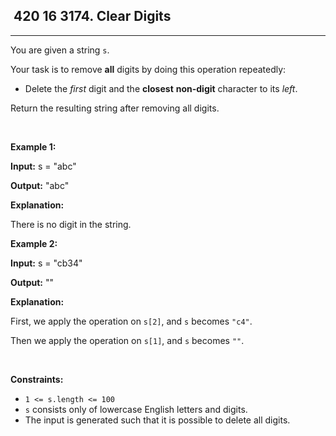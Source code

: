 <h2> 420 16
3174. Clear Digits</h2><hr><div><p>You are given a string <code>s</code>.</p>

<p>Your task is to remove <strong>all</strong> digits by doing this operation repeatedly:</p>

<ul>
	<li>Delete the <em>first</em> digit and the <strong>closest</strong> <b>non-digit</b> character to its <em>left</em>.</li>
</ul>

<p>Return the resulting string after removing all digits.</p>

<p>&nbsp;</p>
<p><strong class="example">Example 1:</strong></p>

<div class="example-block">
<p><strong>Input:</strong> <span class="example-io">s = "abc"</span></p>

<p><strong>Output:</strong> <span class="example-io">"abc"</span></p>

<p><strong>Explanation:</strong></p>

<p>There is no digit in the string.<!-- notionvc: ff07e34f-b1d6-41fb-9f83-5d0ba3c1ecde --></p>
</div>

<p><strong class="example">Example 2:</strong></p>

<div class="example-block">
<p><strong>Input:</strong> <span class="example-io">s = "cb34"</span></p>

<p><strong>Output:</strong> <span class="example-io">""</span></p>

<p><strong>Explanation:</strong></p>

<p>First, we apply the operation on <code>s[2]</code>, and <code>s</code> becomes <code>"c4"</code>.</p>

<p>Then we apply the operation on <code>s[1]</code>, and <code>s</code> becomes <code>""</code>.</p>
</div>

<p>&nbsp;</p>
<p><strong>Constraints:</strong></p>

<ul>
	<li><code>1 &lt;= s.length &lt;= 100</code></li>
	<li><code>s</code> consists only of lowercase English letters and digits.</li>
	<li>The input is generated such that it is possible to delete all digits.</li>
</ul>
</div>